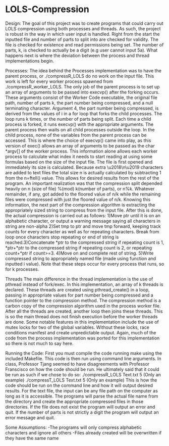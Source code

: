 # LOLS-Compression
Design:
The goal of this project was to create programs that could carry out LOLS compression using
both processes and threads. As such, the project is robust in the way in which user input is
handled. Right from the start the inputted file and number of parts to split into are checked for
validity. The file is checked for existence and read permissions being set. The number of parts,
k, is checked to actually be a digit (e.g user cannot input 5a). What happens next is where the
deviation between the process and thread implementations begin.

Processes:
The idea behind the Processes implementation was to have the parent process, or
./compressR_LOLS do no work on the input file. This work is left for every worker process
spawned from ./compressR_worker_LOLS. The only job of the parent process is to set up an
array of arguments to be passed into execvp() after the forking occurs. These arguments consist
of the Worker Code executable, the original file path, number of parts k, the part number being
compressed, and a null terminating character. Argument 4, the part number being compressed,
is derived from the values of i in a for loop that forks the child processes. The loop runs k times,
or the number of parts being split. Each time a child process is forked, it runs execvp() with the
appropriate arguments. The parent process then waits on all child processes outside the loop.
In the child process, none of the variables from the parent process can be accessed. This is
where the choice of execvp() came into play, as this version of exec() allows an array of
arguments to be passed as the char *argv[] of the worker process. This information alone
allows each worker process to calculate what index it needs to start reading at using some
formulas based on the size of the input file. The file is first opened and immediately its size is
calculated. Because extra \u2018\n\u2019 characters are added to text files the total size n is actually
calculated by subtracting 1 from the n=ftell() value. This allows for desired results from the rest
of the program. An important realization was that the compression split depended heavily on n
(size of file) %(mod) k(number of parts), or n%k. Whatever remainder, if any, got added to the
floored value of n/k while the remaining files were compressed with just the floored value of
n/k.
Knowing this information, the next part of the compression algorithm is extracting the
appropriately sized string to compress from the input file.
After this is done, the actual compression is carried out as follows:
1)Move ptr until it is on an alphabetic character, or output a warning message saying all
characters in string are non-alpha
2)Set tmp to ptr and move tmp forward, keeping track counts for every character as well as for
repeating characters. Break from loop once characters stop repeating or end of string is
reached.3)Concatenate *ptr to the compressed string if repeating count is 1, *ptr+*ptr to the
compressed string if repeating count is 2, or repeating count+*ptr if count>=3.
4)Move on and complete rest of string.
5)Write compressed string to appropriately named file (made using function and inputted i
value).
Note that these steps occur for every process that runs, so for k processes.

Threads
The main difference in the thread implementation is the use of pthread instead of fork/exec. In
this implementation, an array of k threads is declared. These threads are created using
pthread_create() in a loop, passing in appropriate values for part number being compressed
and a function pointer to the compression method. The compression method is a carbon copy
of the compression algorithm used in the process worker file. After all the threads are created,
another loop then joins these threads. This is so the main thread does not finish execution
before the worker threads are done. Some notable features in this implementation include the
use of mutex locks for two of the global variables. Without these locks, race conditions manifest
and create unpredictable output. Again, much of the code from the process implementation
was ported for this implementation so there is not much to say here.

Running the Code:
First you must compile the code running make using the included Makefile. This code is then
run using command line arguments. In class, Professor Tjang seemed to have disagreements
with Professor Franscisco on how the code should be run. He ultimately said that it could be run
as such if we chose to do so:
./compressR_LOLS Text.txt 5 (Only an example)
./compressT_LOLS Text.txt 5 (Only an example)
This is how the code should be run on the command line and how it will output desired results.
For the text file, the input can be any file path on the computer as long as it is accessible. The
programs will parse the actual file name from the directory and create the appropriate
compressed files in those directories. If the file does not exist the program will output an error
and quit. If the number of parts is not strictly a digit the program will output an error message
and quit.

Some Assumptions:
-The programs will only compress alphabetic characters and ignore all others
-Files already created will be overwritten if they have the same name
